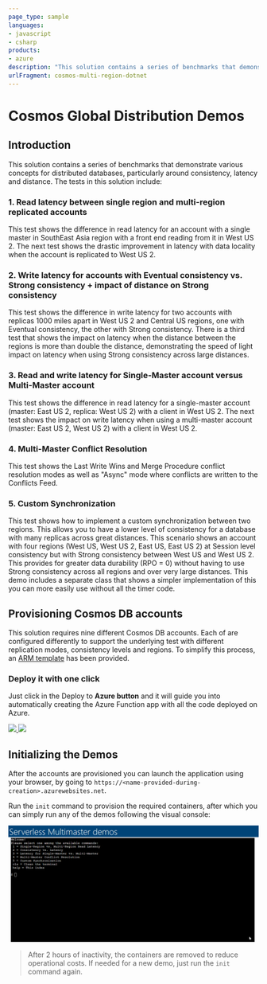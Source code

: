 ```yaml
---
page_type: sample
languages:
- javascript
- csharp
products:
- azure
description: "This solution contains a series of benchmarks that demonstrate various concepts for distributed databases,"
urlFragment: cosmos-multi-region-dotnet
---
```



# Cosmos Global Distribution Demos

## Introduction

This solution contains a series of benchmarks that demonstrate various concepts for distributed databases, particularly around consistency, latency and distance. The tests in this solution include:

### 1. Read latency between single region and multi-region replicated accounts

This test shows the difference in read latency for an account with a single master in SouthEast Asia region with a front end reading from it in West US 2. The next test shows the drastic improvement in latency with data locality when the account is replicated to West US 2.

### 2. Write latency for accounts with Eventual consistency vs. Strong consistency + impact of distance on Strong consistency

This test shows the difference in write latency for two accounts with replicas 1000 miles apart in West US 2 and Central US regions, one with Eventual consistency, the other with Strong consistency. There is a third test that shows the impact on latency when the distance between the regions is more than double the distance, demonstrating the speed of light impact on latency when using Strong consistency across large distances.

### 3. Read and write latency for Single-Master account versus Multi-Master account

This test shows the difference in read latency for a single-master account (master: East US 2, replica: West US 2) with a client in West US 2. The next test shows the impact on write latency when using a multi-master account (master: East US 2, West US 2) with a client in West US 2.

### 4. Multi-Master Conflict Resolution

This test shows the Last Write Wins and Merge Procedure conflict resolution modes as well as "Async" mode where conflicts are written to the Conflicts Feed.

### 5. Custom Synchronization

This test shows how to implement a custom synchronization between two regions. This allows you to have a lower level of consistency for a database with many replicas across great distances. This scenario shows an account with four regions (West US, West US 2, East US, East US 2) at Session level consistency but with Strong consistency between West US and West US 2. This provides for greater data durability (RPO = 0) without having to use Strong consistency across all regions and over very large distances. This demo includes a separate class that shows a simpler implementation of this you can more easily use without all the timer code.

## Provisioning Cosmos DB accounts

This solution requires nine different Cosmos DB accounts. Each of are configured differently to support the underlying test with different replication modes, consistency levels and regions.
To simplify this process, an [ARM template](./azuredeploy.json) has been provided.

### Deploy it with one click

Just click in the Deploy to **Azure button** and it will guide you into automatically creating the Azure Function app with all the code deployed on Azure.

<a href="https://portal.azure.com/#create/Microsoft.Template/uri/https%3A%2F%2Fraw.githubusercontent.com%2FAzure-Samples%2Fcosmos-multi-region-dotnet%2Fmaster%2Fdeployment%2Fazurefunctionsdeploy.json" target="_blank">
    <img src="http://azuredeploy.net/deploybutton.png"/>
</a>
<a href="http://armviz.io/#/?load=https%3A%2F%2Fraw.githubusercontent.com%2FAzure-Samples%2Fcosmos-multi-region-dotnet%2Fmaster%2Fdeployment%2Fazurefunctionsdeploy.json" target="_blank">
    <img src="http://armviz.io/visualizebutton.png"/>
</a>

## Initializing the Demos

After the accounts are provisioned you can launch the application using your browser, by going to `https://<name-provided-during-creation>.azurewebsites.net`.

Run the `init` command to provision the required containers, after which you can simply run any of the demos following the visual console:

![Functions console running](./images/functions.gif)

> After 2 hours of inactivity, the containers are removed to reduce operational costs. If needed for a new demo, just run the `init` command again.

